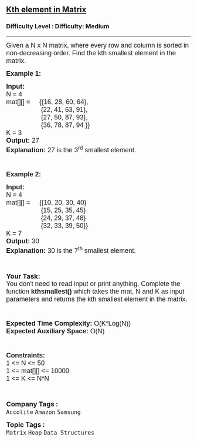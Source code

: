 <h2><a href="https://www.geeksforgeeks.org/problems/kth-element-in-matrix/1?page=1&difficulty%5B%5D=1&category%5B%5D=Heap&sortBy=submissions">Kth element in Matrix</a></h2><h3>Difficulty Level : Difficulty: Medium</h3><hr><div class="problems_problem_content__Xm_eO"><p><span style="font-size:18px"><span style="font-family:arial,helvetica,sans-serif">Given a&nbsp;N&nbsp;x N&nbsp;matrix, where every row and column is sorted in non-decreasing order. Find the kth smallest element in the matrix.</span></span></p>

<div><span style="font-size:18px"><span style="font-family:arial,helvetica,sans-serif"><strong>Example 1:</strong></span></span></div>

<pre><span style="font-size:18px"><span style="font-family:arial,helvetica,sans-serif"><strong>Input:
</strong>N = 4
mat[][] =     {{16, 28, 60, 64},
                   {22, 41, 63, 91},
                   {27, 50, 87, 93},
                   {36, 78, 87, 94 }}
K = 3
<strong>Output: </strong>27
<strong>Explanation: </strong>27 is the 3<sup>rd</sup> smallest element.</span></span></pre>

<p>&nbsp;</p>

<div><span style="font-size:18px"><span style="font-family:arial,helvetica,sans-serif"><strong>Example 2:</strong></span></span></div>

<pre><span style="font-size:18px"><span style="font-family:arial,helvetica,sans-serif"><strong>Input:
</strong>N = 4
mat[][] =     {{10, 20, 30, 40}
                   {15, 25, 35, 45}
                   {24, 29, 37, 48}
                   {32, 33, 39, 50}}
K = 7
<strong>Output: </strong>30
<strong>Explanation: </strong>30 is the 7<sup>th</sup> smallest element.</span></span></pre>

<div><br>
<br>
<strong><span style="font-size:18px">Your Task:</span></strong><br>
<span style="font-size:18px"><span style="font-family:arial,helvetica,sans-serif">You don't need to read input or print anything. Complete the function <strong>kthsmallest()</strong> which takes the mat, N and K as input parameters and returns the kth smallest element in the matrix.</span></span></div>

<p>&nbsp;</p>

<p><span style="font-size:18px"><span style="font-family:arial,helvetica,sans-serif"><strong>Expected Time Complexity:&nbsp;</strong>O(K*Log(N))<br>
<strong>Expected Auxiliary Space:&nbsp;</strong>O(N)</span></span></p>

<p>&nbsp;</p>

<p><span style="font-size:18px"><span style="font-family:arial,helvetica,sans-serif"><strong>Constraints:</strong><br>
1 &lt;= N &lt;= 50<br>
1 &lt;= mat[][] &lt;= 10000</span></span><br>
<span style="font-size:18px"><span style="font-family:arial,helvetica,sans-serif">1 &lt;= K &lt;= N*N</span></span><br>
<br>
&nbsp;</p>
</div><p><span style=font-size:18px><strong>Company Tags : </strong><br><code>Accolite</code>&nbsp;<code>Amazon</code>&nbsp;<code>Samsung</code>&nbsp;<br><p><span style=font-size:18px><strong>Topic Tags : </strong><br><code>Matrix</code>&nbsp;<code>Heap</code>&nbsp;<code>Data Structures</code>&nbsp;